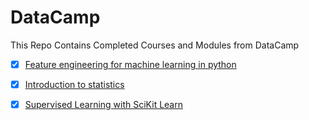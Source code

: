 # DataCamp
This Repo Contains Completed Courses and Modules from DataCamp

- [x] [Feature engineering for machine learning in python](https://github.com/Akawi85/DataCamp/tree/main/Feature_Engineering_for_Machine_Learning_in_Python)

- [x] [Introduction to statistics](https://github.com/Akawi85/DataCamp/tree/main/Introduction_to_statistics)

- [x] [Supervised Learning with SciKit Learn](https://github.com/Akawi85/DataCamp/tree/main/Supervised_learning_with_scikit_learn)

